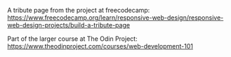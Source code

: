 A tribute page from the project at freecodecamp:
https://www.freecodecamp.org/learn/responsive-web-design/responsive-web-design-projects/build-a-tribute-page

Part of the larger course at The Odin Project:
https://www.theodinproject.com/courses/web-development-101